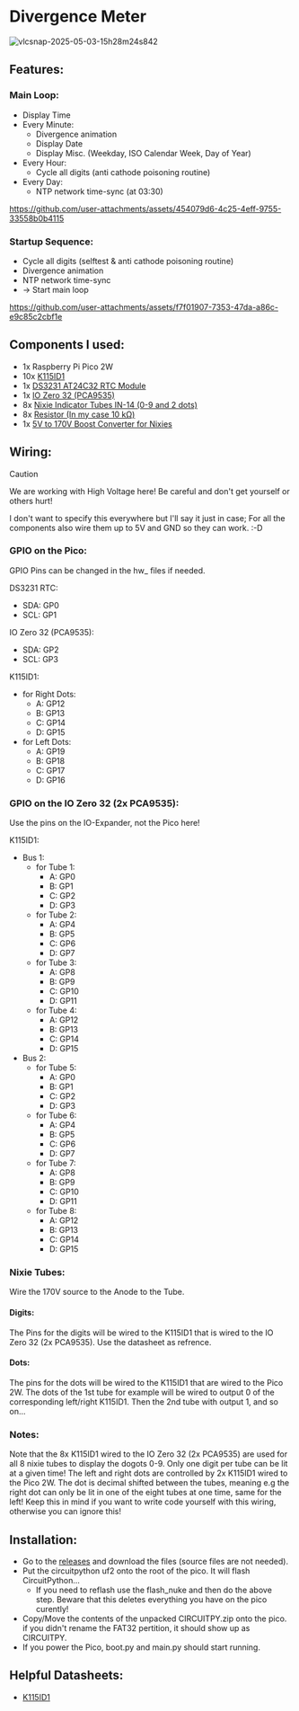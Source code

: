 # Divergence Meter

![vlcsnap-2025-05-03-15h28m24s842](https://github.com/user-attachments/assets/3e7c3a4f-3c39-4b51-9f8e-2aedccd4a3fe)

## Features:

### Main Loop:

- Display Time
- Every Minute:
  - Divergence animation
  - Display Date
  - Display Misc. (Weekday, ISO Calendar Week, Day of Year)
- Every Hour:
  - Cycle all digits (anti cathode poisoning routine)
- Every Day:
  - NTP network time-sync (at 03:30)
 
https://github.com/user-attachments/assets/454079d6-4c25-4eff-9755-33558b0b4115

### Startup Sequence:

- Cycle all digits (selftest & anti cathode poisoning routine)
- Divergence animation
- NTP network time-sync
- -> Start main loop

https://github.com/user-attachments/assets/f7f01907-7353-47da-a86c-e9c85c2cbf1e

## Components I used:
- 1x Raspberry Pi Pico 2W
- 10x [K115ID1](https://www.aliexpress.com/item/1005002014120520.html)
- 1x [DS3231 AT24C32 RTC Module](https://www.aliexpress.com/item/32533518502.html)
- 1x [IO Zero 32 (PCA9535)](https://www.abelectronics.co.uk/p/86/io-zero-32)
- 8x [Nixie Indicator Tubes IN-14 (0-9 and 2 dots)](https://soviet-tubes.com/product/in-14-nixie-tube/)
- 8x [Resistor (In my case 10 kΩ)](https://www.aliexpress.com/item/32847096736.html)
- 1x [5V to 170V Boost Converter for Nixies](https://www.aliexpress.com/item/1005005899219043.html)

## Wiring:

> [!CAUTION]
> We are working with High Voltage here! Be careful and don't get yourself or others hurt!

I don't want to specify this everywhere but I'll say it just in case; For all the components also wire them up to 5V and GND so they can work. :-D

### GPIO on the Pico:

GPIO Pins can be changed in the hw_ files if needed.

DS3231 RTC:
- SDA: GP0
- SCL: GP1

IO Zero 32 (PCA9535):
- SDA: GP2
- SCL: GP3

K115ID1:
- for Right Dots:
  - A: GP12
  - B: GP13
  - C: GP14
  - D: GP15
- for Left Dots:
  - A: GP19
  - B: GP18
  - C: GP17
  - D: GP16
 
### GPIO on the IO Zero 32 (2x PCA9535):

Use the pins on the IO-Expander, not the Pico here!

K115ID1:
- Bus 1:
  - for Tube 1:
    - A: GP0
    - B: GP1
    - C: GP2
    - D: GP3
  - for Tube 2:
    - A: GP4
    - B: GP5
    - C: GP6
    - D: GP7
  - for Tube 3:
    - A: GP8
    - B: GP9
    - C: GP10
    - D: GP11
  - for Tube 4:
    - A: GP12
    - B: GP13
    - C: GP14
    - D: GP15
- Bus 2:
  - for Tube 5:
    - A: GP0
    - B: GP1
    - C: GP2
    - D: GP3
  - for Tube 6:
    - A: GP4
    - B: GP5
    - C: GP6
    - D: GP7
  - for Tube 7:
    - A: GP8
    - B: GP9
    - C: GP10
    - D: GP11
  - for Tube 8:
    - A: GP12
    - B: GP13
    - C: GP14
    - D: GP15

### Nixie Tubes:

Wire the 170V source to the Anode to the Tube.

#### Digits:

The Pins for the digits will be wired to the K115ID1 that is wired to the IO Zero 32 (2x PCA9535). Use the datasheet as refrence. 

#### Dots:

The pins for the dots will be wired to the K115ID1 that are wired to the Pico 2W. The dots of the 1st tube for example will be wired to output 0 of the corresponding left/right K115ID1. Then the 2nd tube with output 1, and so on...

### Notes:
Note that the 8x K115ID1 wired to the IO Zero 32 (2x PCA9535) are used for all 8 nixie tubes to display the dogots 0-9. Only one digit per tube can be lit at a given time! 
The left and right dots are controlled by 2x K115ID1 wired to the Pico 2W. The dot is decimal shifted between the tubes, meaning e.g the right dot can only be lit in one of the eight tubes at one time, same for the left! Keep this in mind if you want to write code yourself with this wiring, otherwise you can ignore this!

## Installation:

- Go to the [releases](https://github.com/4bitFox/divergence-meter/releases) and download the files (source files are not needed).
- Put the circuitpython uf2 onto the root of the pico. It will flash CircuitPython...
  - If you need to reflash use the flash_nuke and then do the above step. Beware that this deletes everything you have on the pico curently!
- Copy/Move the contents of the unpacked CIRCUITPY.zip onto the pico. if you didn't rename the FAT32 pertition, it should show up as CIRCUITPY.
- If you power the Pico, boot.py and main.py should start running.
 
## Helpful Datasheets:
- [K115ID1](https://tubehobby.com/datasheets/k155id1.pdf)
